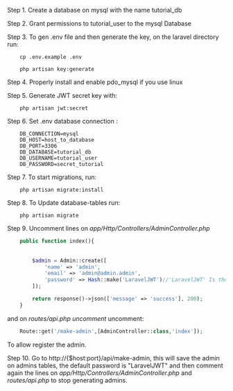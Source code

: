 
<p>Step 1. Create a database on mysql with the name tutorial_db</p>

  

<p>Step 2. Grant permissions to tutorial_user to the mysql Database</p>

  

<p>Step 3. To gen .env file and then generate the key, on the laravel directory run:</p>

  

```linux
	cp .env.example .env

	php artisan key:generate
```

  

<p>Step 4. Properly install and enable pdo_mysql if you use linux</p>

  

<p>Step 5. Generate JWT secret key with:</p>

  

```linux
	php artisan jwt:secret
```

  

<p>Step 6. Set .env database connection :</p>

  

```linux
	DB_CONNECTION=mysql
	DB_HOST=host_to_database
	DB_PORT=3306
	DB_DATABASE=tutorial_db
	DB_USERNAME=tutorial_user
	DB_PASSWORD=secret_tutorial
```

  

<p>Step 7. To start migrations, run:</p>

  

```linux
	php artisan migrate:install
```

  

<p>Step 8. To Update database-tables run:</p>
  

```linux
	php artisan migrate
```
<p>Step 9. Uncomment lines on <i>app/Http/Controllers/AdminController.php</i></p>

```php
	public function index(){
        
        
        $admin = Admin::create([
            'name' => 'admin',
            'email' => 'admin@admin.admin',
            'password' => Hash::make('LaravelJWT')//'LaravelJWT' Is the password
        ]);

        return response()->json(['message' => 'success'], 200);
	}
```

and on <i>routes/api.php uncomment</i> uncomment:

```php
	Route::get('/make-admin',[AdminController::class,'index']);
```
To allow register the admin.

Step 10. Go to http://{$host:port}/api/make-admin, this will save the admin on admins tables, the default password is "LaravelJWT" and then comment again the lines on <i>app/Http/Controllers/AdminController.php</i> and <i>routes/api.php </i> to stop generating admins.
